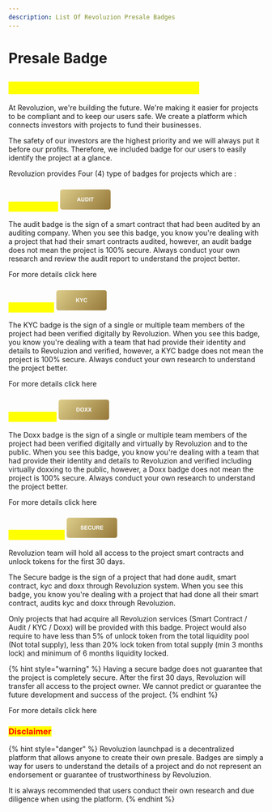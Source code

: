 ```yaml
---
description: List Of Revoluzion Presale Badges
---
```


# Presale Badge

## <mark style="color:yellow;">What Are Revoluzion Presale Badges</mark>

At Revoluzion, we're building the future. We're making it easier for projects to be compliant and to keep our users safe. We create a platform which connects investors with projects to fund their businesses.&#x20;

The safety of our investors are the highest priority and we will always put it before our profits. Therefore, we included badge for our users to easily identify the project at a glance.

Revoluzion provides Four (4) type of badges for projects which are :&#x20;

### <mark style="color:yellow;">Audit Badge</mark> <img src="../.gitbook/assets/audit.png" alt="" data-size="line">&#x20;

The audit badge is the sign of a smart contract that had been audited by an auditing company. When you see this badge, you know you're dealing with a project that had their smart contracts audited, however, an audit badge does not mean the project is 100% secure. Always conduct your own research and review the audit report to understand the project better.

For more details click here

### <mark style="color:yellow;">KYC Badge</mark> <img src="../.gitbook/assets/kyc.png" alt="" data-size="line">&#x20;

The KYC badge is the sign of a single or multiple team members of the project had been verified digitally by Revoluzion. When you see this badge, you know you're dealing with a team that had provide their identity and details to Revoluzion and verified, however, a KYC badge does not mean the project is 100% secure. Always conduct your own research to understand the project better.

For more details click here

### <mark style="color:yellow;">Doxx Badge</mark> <img src="../.gitbook/assets/doxx.png" alt="" data-size="line">&#x20;

The Doxx badge is the sign of a single or multiple team members of the project had been verified digitally and virtually by Revoluzion and to the public. When you see this badge, you know you're dealing with a team that had provide their identity and details to Revoluzion and verified including virtually doxxing to the public, however, a Doxx badge does not mean the project is 100% secure. Always conduct your own research to understand the project better.

For more details click here

### <mark style="color:yellow;">Secure Badge</mark> <img src="../.gitbook/assets/secure.png" alt="" data-size="line">&#x20;

Revoluzion team will hold all access to the project smart contracts and unlock tokens for the first 30 days.

The Secure badge is the sign of a project that had done audit, smart contract, kyc and doxx through Revoluzion system. When you see this badge, you know you're dealing with a project that had done all their smart contract, audits kyc and doxx through Revoluzion.&#x20;

Only projects that had acquire all Revoluzion services (Smart Contract / Audit / KYC / Doxx) will be provided with this badge. Project would also require to have less than 5% of unlock token from the total liquidity pool (Not total supply), less than 20% lock token from total supply (min 3 months lock) and minimum of 6 months liquidity locked.

{% hint style="warning" %}
Having a secure badge does not guarantee that the project is completely secure. After the first 30 days, Revoluzion will transfer all access to the project owner. We cannot predict or guarantee the future development and success of the project.
{% endhint %}

For more details click here

### <mark style="color:red;">Disclaimer</mark>

{% hint style="danger" %}
Revoluzion launchpad is a decentralized platform that allows anyone to create their own presale. Badges are simply a way for users to understand the details of a project and do not represent an endorsement or guarantee of trustworthiness by Revoluzion.&#x20;

It is always recommended that users conduct their own research and due diligence when using the platform.
{% endhint %}
